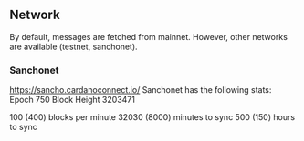 ## Network

By default, messages are fetched from mainnet. However, other networks
are available (testnet, sanchonet). 

### Sanchonet
https://sancho.cardanoconnect.io/
Sanchonet has the following stats:
Epoch 750
Block Height 3203471

100 (400) blocks per minute
32030 (8000) minutes to sync
500 (150) hours to sync
